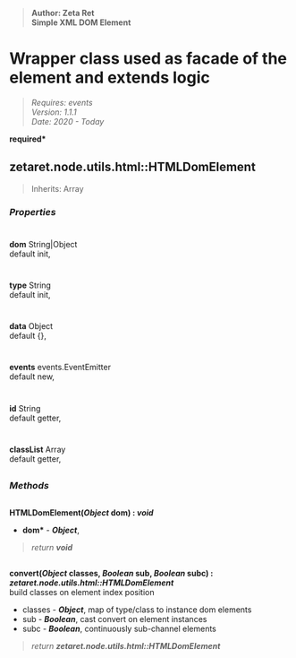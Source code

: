 > __Author: Zeta Ret__  
> __Simple XML DOM Element__  
# Wrapper class used as facade of the element and extends logic  
> *Requires: events*  
> *Version: 1.1.1*  
> *Date: 2020 - Today*  

__required*__

## zetaret.node.utils.html::HTMLDomElement  
> Inherits: Array  

### *Properties*  

#  
__dom__ String|Object  
default init,   

#  
__type__ String  
default init,   

#  
__data__ Object  
default {},   

#  
__events__ events.EventEmitter  
default new,   

#  
__id__ String  
default getter,   

#  
__classList__ Array  
default getter,   


##  
### *Methods*  

##  
__HTMLDomElement(*Object* dom) : *void*__  
  
- __dom*__ - __*Object*__,   
> *return __void__*  

##  
__convert(*Object* classes, *Boolean* sub, *Boolean* subc) : *zetaret.node.utils.html::HTMLDomElement*__  
build classes on element index position  
- classes - __*Object*__, map of type/class to instance dom elements  
- sub - __*Boolean*__, cast convert on element instances  
- subc - __*Boolean*__, continuously sub-channel elements  
> *return __zetaret.node.utils.html::HTMLDomElement__*  

